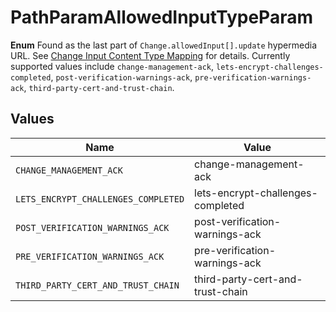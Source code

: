 # PathParamAllowedInputTypeParam

__Enum__ Found as the last part of `Change.allowedInput[].update` hypermedia URL. See [Change Input Content Type Mapping](ref:change-input-content-type-mapping) for details. Currently supported values include `change-management-ack`, `lets-encrypt-challenges-completed`, `post-verification-warnings-ack`, `pre-verification-warnings-ack`, `third-party-cert-and-trust-chain`.


## Values

| Name                                | Value                               |
| ----------------------------------- | ----------------------------------- |
| `CHANGE_MANAGEMENT_ACK`             | change-management-ack               |
| `LETS_ENCRYPT_CHALLENGES_COMPLETED` | lets-encrypt-challenges-completed   |
| `POST_VERIFICATION_WARNINGS_ACK`    | post-verification-warnings-ack      |
| `PRE_VERIFICATION_WARNINGS_ACK`     | pre-verification-warnings-ack       |
| `THIRD_PARTY_CERT_AND_TRUST_CHAIN`  | third-party-cert-and-trust-chain    |